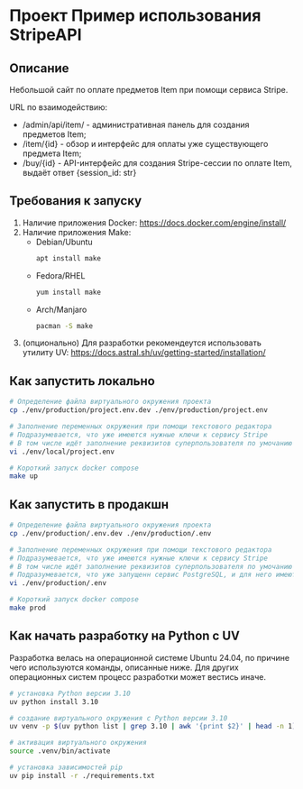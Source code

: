 # Проект Пример использования StripeAPI
## Описание
Небольшой сайт по оплате предметов Item при помощи сервиса Stripe.

URL по взаимодействию:

- /admin/api/item/ - административная панель для создания предметов Item;
- /item/{id} - обзор и интерфейс для оплаты уже существующего предмета Item;
- /buy/{id} - API-интерфейс для создания Stripe-сессии по оплате Item, выдаёт ответ {session_id: str}

## Требования к запуску
1. Наличие приложения Docker: https://docs.docker.com/engine/install/
2. Наличие приложения Make:
    - Debian/Ubuntu
        ```sh
        apt install make
        ```
    - Fedora/RHEL
        ```sh
        yum install make
        ```
    - Arch/Manjaro
        ```sh
        pacman -S make
        ```
3. (опционально) Для разработки рекомендеутся использовать утилиту UV: https://docs.astral.sh/uv/getting-started/installation/

## Как запустить локально
```sh
# Определение файла виртуального окружения проекта
cp ./env/production/project.env.dev ./env/production/project.env

# Заполнение переменных окружения при помощи текстового редактора
# Подразумевается, что уже имеются нужные ключи к сервису Stripe
# В том числе идёт заполнение реквизитов суперпользователя по умочанию
vi ./env/local/project.env

# Короткий запуск docker compose
make up
```

## Как запустить в продакшн
```sh
# Определение файла виртуального окружения проекта
cp ./env/production/.env.dev ./env/production/.env

# Заполнение переменных окружения при помощи текстового редактора
# Подразумевается, что уже имеются нужные ключи к сервису Stripe
# В том числе идёт заполнение реквизитов суперпользователя по умочанию
# Подразумевается, что уже запущенн сервис PostgreSQL, и для него имеются соответствующие реквизиты
vi ./env/production/.env

# Короткий запуск docker compose
make prod
```

## Как начать разработку на Python с UV
Разработка велась на операционной системе Ubuntu 24.04, по причине чего используются команды, описанные ниже. Для других операционных систем процесс разработки может вестись иначе.
```sh
# установка Python версии 3.10
uv python install 3.10

# создание виртуального окружения с Python версии 3.10
uv venv -p $(uv python list | grep 3.10 | awk '{print $2}' | head -n 1)

# активация виртуального окружения
source .venv/bin/activate

# установка зависимостей pip
uv pip install -r ./requirements.txt
```
